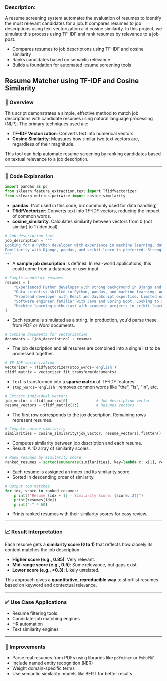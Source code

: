 ### Description:

A resume screening system automates the evaluation of resumes to identify the most relevant candidates for a job. It compares resumes to job descriptions using text vectorization and cosine similarity. In this project, we simulate this process using TF-IDF and rank resumes by relevance to a job post.

- Compares resumes to job descriptions using TF-IDF and cosine similarity
- Ranks candidates based on semantic relevance
- Builds a foundation for automated resume screening tools

## Resume Matcher using TF-IDF and Cosine Similarity

### 📌 Overview

This script demonstrates a simple, effective method to match job descriptions with candidate resumes using natural language processing (NLP). The primary techniques used are:

* **TF-IDF Vectorization**: Converts text into numerical vectors.
* **Cosine Similarity**: Measures how similar two text vectors are, regardless of their magnitude.

This tool can help automate resume screening by ranking candidates based on textual relevance to a job description.

---

### 🧠 Code Explanation

```python
import pandas as pd
from sklearn.feature_extraction.text import TfidfVectorizer
from sklearn.metrics.pairwise import cosine_similarity
```

* **pandas**: (Not used in this code, but commonly used for data handling)
* **TfidfVectorizer**: Converts text into TF-IDF vectors, reducing the impact of common words.
* **cosine\_similarity**: Calculates similarity between vectors from 0 (not similar) to 1 (identical).

```python
# Job description text
job_description = """
Looking for a Python developer with experience in machine learning, data analysis, and web development.
Familiarity with Django, pandas, and scikit-learn is preferred. Strong problem-solving and communication skills are essential.
"""
```

* A **sample job description** is defined. In real-world applications, this could come from a database or user input.

```python
# Sample candidate resumes
resumes = [
    "Experienced Python developer with strong background in Django and web APIs. Built scalable applications.",
    "Data scientist skilled in Python, pandas, and machine learning. Worked on several classification problems.",
    "Frontend developer with React and JavaScript expertise. Limited experience with backend systems.",
    "Software engineer familiar with Java and Spring Boot. Looking to switch to data science roles.",
    "Machine learning enthusiast with academic projects in scikit-learn and deep learning using PyTorch."
]
```

* Each resume is simulated as a string. In production, you'd parse these from PDF or Word documents.

```python
# Combine documents for vectorization
documents = [job_description] + resumes
```

* The job description and all resumes are combined into a single list to be processed together.

```python
# TF-IDF vectorization
vectorizer = TfidfVectorizer(stop_words='english')
tfidf_matrix = vectorizer.fit_transform(documents)
```

* Text is transformed into a **sparse matrix** of TF-IDF features.
* `stop_words='english'` removes common words like "the", "is", "in", etc.

```python
# Extract individual vectors
job_vector = tfidf_matrix[0]             # Job description vector
resume_vectors = tfidf_matrix[1:]        # Resumes vectors
```

* The first row corresponds to the job description. Remaining rows represent resumes.

```python
# Compute cosine similarity
similarities = cosine_similarity(job_vector, resume_vectors).flatten()
```

* Computes similarity between job description and each resume.
* Result: A 1D array of similarity scores.

```python
# Rank resumes by similarity score
ranked_resumes = sorted(enumerate(similarities), key=lambda x: x[1], reverse=True)
```

* Each resume is assigned an index and its similarity score.
* Sorted in descending order of similarity.

```python
# Output top matches
for idx, score in ranked_resumes:
    print(f"Resume {idx + 1} - Similarity Score: {score:.2f}")
    print(resumes[idx])
    print("-" * 60)
```

* Prints ranked resumes with their similarity scores for easy review.

---

### 📈 Result Interpretation

Each resume gets a **similarity score (0 to 1)** that reflects how closely its content matches the job description:

* **Higher score (e.g., 0.85)**: Very relevant.
* **Mid-range score (e.g., 0.5)**: Some relevance, but gaps exist.
* **Lower score (e.g., <0.3)**: Likely unrelated.

This approach gives a **quantitative, reproducible way** to shortlist resumes based on keyword and contextual relevance.

---

### ✅ Use Case Applications

* Resume filtering tools
* Candidate-job matching engines
* HR automation
* Text similarity engines

---

### 🚀 Improvements

* Parse real resumes from PDFs using libraries like `pdfminer` or `PyMuPDF`
* Include named entity recognition (NER)
* Weight domain-specific terms
* Use semantic similarity models like BERT for better results
